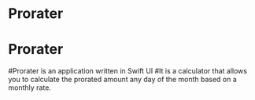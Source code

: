 # Prorater
# Prorater

#Prorater is an application written in Swift UI
#It is a calculator that allows you to calculate the prorated amount any day of the month based on a monthly rate.
